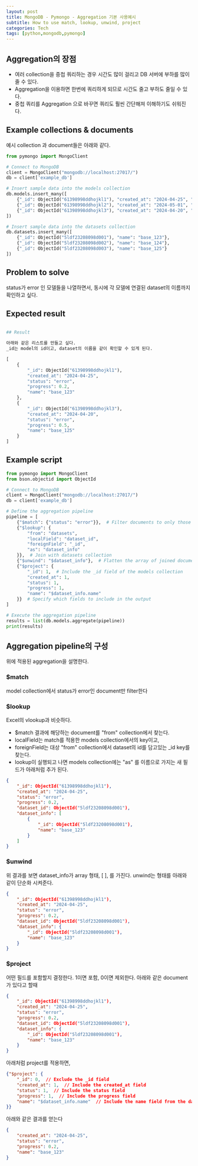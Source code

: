 ```yaml
---
layout: post
title: MongoDB - Pymongo - Aggregation 기본 사용예시
subtitle: How to use match, lookup, unwind, project
categories: Tech
tags: [python,mongodb,pymongo]
---
```


## Aggregation의 장점

- 여러 collection을 중첩 쿼리하는 경우 시간도 많이 걸리고 DB 서버에 부하를 많이 줄 수 있다.
- Aggregation을 이용하면 한번에 쿼리하게 되므로 시간도 줄고 부하도 줄일 수 있다.
- 중첩 쿼리를 Aggregation 으로 바꾸면 쿼리도 훨씬 간단해져 이해하기도 쉬워진다.


## Example collections & documents

예시 collection 과 document들은 아래와 같다.

```python
from pymongo import MongoClient

# Connect to MongoDB
client = MongoClient("mongodb://localhost:27017/")
db = client['example_db']

# Insert sample data into the models collection
db.models.insert_many([
    {"_id": ObjectId("61398998ddhojkl1"), "created_at": "2024-04-25", "status": "error", "progress": 0.2, "dataset_id": ObjectId("5ldf23208098d001")},
    {"_id": ObjectId("61398998ddhojkl2"), "created_at": "2024-05-01", "status": "success", "progress": 0.9, "dataset_id": ObjectId("5ldf23208098d002")},
    {"_id": ObjectId("61398998ddhojkl3"), "created_at": "2024-04-20", "status": "error", "progress": 0.5, "dataset_id": ObjectId("5ldf23208098d003")}
])

# Insert sample data into the datasets collection
db.datasets.insert_many([
    {"_id": ObjectId("5ldf23208098d001"), "name": "base_123"},
    {"_id": ObjectId("5ldf23208098d002"), "name": "base_124"},
    {"_id": ObjectId("5ldf23208098d003"), "name": "base_125"}
])
```

## Problem to solve
status가 error 인 모델들을 나열하면서, 동시에 각 모델에 연결된 dataset의 이름까지 확인하고 싶다.

## Expected result

```python

## Result

아래와 같은 리스트를 만들고 싶다.
_id는 model의 id이고, dataset의 이름을 같이 확인할 수 있게 된다.

[
    {
        "_id": ObjectId("61398998ddhojkl1"),
        "created_at": "2024-04-25",
        "status": "error",
        "progress": 0.2,
        "name": "base_123"
    },
    {
        "_id": ObjectId("61398998ddhojkl3"),
        "created_at": "2024-04-20",
        "status": "error",
        "progress": 0.5,
        "name": "base_125"
    }
]

```

## Example script

```python
from pymongo import MongoClient
from bson.objectid import ObjectId

# Connect to MongoDB
client = MongoClient("mongodb://localhost:27017/")
db = client['example_db']

# Define the aggregation pipeline
pipeline = [
    {"$match": {"status": "error"}},  # Filter documents to only those where status is 'error'
    {"$lookup": {
        "from": "datasets",
        "localField": "dataset_id",
        "foreignField": "_id",
        "as": "dataset_info"
    }},  # Join with datasets collection
    {"$unwind": "$dataset_info"},  # Flatten the array of joined documents
    {"$project": {
        "_id": 1,  # Include the _id field of the models collection
        "created_at": 1,
        "status": 1,
        "progress": 1,
        "name": "$dataset_info.name"
    }}  # Specify which fields to include in the output
]

# Execute the aggregation pipeline
results = list(db.models.aggregate(pipeline))
print(results)

```

## Aggregation pipeline의 구성

위에 적용된 aggregation을 설명한다.

### $match

model collection에서 status가 error인 document만 filter한다

### $lookup
Excel의 vlookup과 비슷하다. 
  - $match 결과에 해당하는 document를 "from" collection에서 찾는다. 
  - localField는 match를 적용한 models collection에서의 key이고, 
  - foreignField는 대상 "from" collection에서 dataset의 id를 담고있는 _id key를 찾는다.
  - lookup이 실행되고 나면 models collection에는 "as" 를 이름으로 가지는 새 필드가 아래처럼 추가 된다.

```json
{
    "_id": ObjectId("61398998ddhojkl1"),
    "created_at": "2024-04-25",
    "status": "error",
    "progress": 0.2,
    "dataset_id": ObjectId("5ldf23208098d001"),
    "dataset_info": [
        {
            "_id": ObjectId("5ldf23208098d001"),
            "name": "base_123"
        }
    ]
}
```

### $unwind
위 결과를 보면 dataset_info가 array 형태, [ ], 를 가진다. unwind는 형태를 아래와 같이 단순화 시켜준다.

```json
{
    "_id": ObjectId("61398998ddhojkl1"),
    "created_at": "2024-04-25",
    "status": "error",
    "progress": 0.2,
    "dataset_id": ObjectId("5ldf23208098d001"),
    "dataset_info": {
        "_id": ObjectId("5ldf23208098d001"),
        "name": "base_123"
    }
}

```

### $project

어떤 필드를 포함할지 결정한다.
1이면 포함, 0이면 제외한다.
아래와 같은 document가 있다고 할때
```json
{
    "_id": ObjectId("61398998ddhojkl1"),
    "created_at": "2024-04-25",
    "status": "error",
    "progress": 0.2,
    "dataset_id": ObjectId("5ldf23208098d001"),
    "dataset_info": {
        "_id": ObjectId("5ldf23208098d001"),
        "name": "base_123"
    }
}
```

아래처럼 project를 적용하면,
```json
{"$project": {
    "_id": 0,  // Exclude the _id field
    "created_at": 1,  // Include the created_at field
    "status": 1,  // Include the status field
    "progress": 1,  // Include the progress field
    "name": "$dataset_info.name"  // Include the name field from the dataset_info
}}
```

아래와 같은 결과를 얻는다
```json
{
    "created_at": "2024-04-25",
    "status": "error",
    "progress": 0.2,
    "name": "base_123"
}
```
